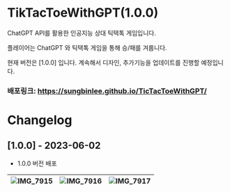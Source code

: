# TikTacToeWithGPT(1.0.0)
ChatGPT API를 활용한 인공지능 상대 틱택톡 게임입니다.

플레이어는 ChatGPT 와 틱택톡 게임을 통해 승/패를 겨룹니다.

현재 버전은 [1.0.0] 입니다. 계속해서 디자인, 추가기능을 업데이트를 진행할 예정입니다.

### 배포링크: https://sungbinlee.github.io/TicTacToeWithGPT/ 

# Changelog

## [1.0.0] - 2023-06-02
-  1.0.0 버전 배포

![IMG_7915](https://github.com/sungbinlee/TicTacToeWithGPT/assets/52542229/42918aca-243b-4031-9dbf-f66de1b0f422) | ![IMG_7916](https://github.com/sungbinlee/TicTacToeWithGPT/assets/52542229/6b229851-a6cb-4f34-8fe6-a704600044b6) | ![IMG_7917](https://github.com/sungbinlee/TicTacToeWithGPT/assets/52542229/1c3eea63-862e-4c9d-b2a1-58706363e08f)
---|---|---
